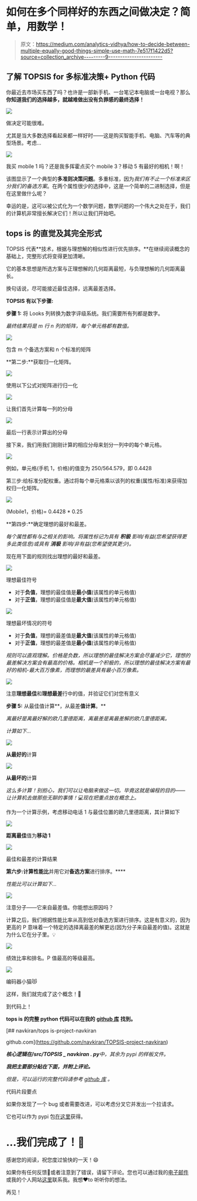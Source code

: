 # 如何在多个同样好的东西之间做决定？简单，用数学！

> 原文：<https://medium.com/analytics-vidhya/how-to-decide-between-multiple-equally-good-things-simple-use-math-7e517f1422d5?source=collection_archive---------9----------------------->

## **了解 TOPSIS for** 多标准决策+ Python 代码

你最近去市场买东西了吗？也许是一部新手机、一台笔记本电脑或一台电视？那么**你知道我们的选择越多，就越难做出没有负罪感的最终选择！**

![](img/9dad425175c37b71e2e267655e90afb5.png)

做决定可能很难。

尤其是当大多数选择看起来都一样好时——这是购买智能手机、电脑、汽车等的典型场景。考虑…

![](img/6d395459f0f9548db1fb6b778df7a677.png)

我买 mobile 1 吗？还是我多挥霍点买个 mobile 3？移动 5 有最好的相机！啊！

该图显示了一个典型的**多准则决策问题**。多重标准，因为*我们有不止一个标准来区分我们的备选方案*。在两个属性很少的选择中，这是一个简单的二进制选择，但是在这里做什么呢？

幸运的是，这可以被公式化为一个数学问题，数学问题的一个伟大之处在于，我们的计算机非常擅长解决它们！所以让我们开始吧。

## **tops is 的直觉及其完全形式**

TOPSIS 代表**技术，根据与理想解的相似性进行优先排序。**在继续阅读概念的基础上，完整形式将变得更加清晰。

它的基本思想是所选方案与正理想解的几何距离最短，与负理想解的几何距离最长。

换句话说，尽可能接近最佳选择，远离最差选择。

**TOPSIS 有以下步骤:**

**步骤 1:** 将 Looks 列转换为数字评级系统。我们需要所有列都是数字。

*最终结果将是 m 行 n 列的矩阵，每个单元格都有数值。*

![](img/9aa0d2db2888b5946beac27dcb7e2c9f.png)

包含 m 个备选方案和 n 个标准的矩阵

**第二步:**获取归一化矩阵。

![](img/75aab4b8d01b6729b6f3b3c636b7d85b.png)

使用以下公式对矩阵进行归一化

![](img/3f953ab74d40ccfa124cbcfc6ec89d36.png)

让我们首先计算每一列的分母

![](img/ca07c0b023746f7bf1b37952d9e3ba38.png)

最后一行表示计算出的分母

接下来，我们用我们刚刚计算的相应分母来划分一列中的每个单元格。

![](img/512f053d7911ede7b27b874a80c3cd63.png)

例如，单元格(手机 1，价格)的值变为 250/564.579，即 0.4428

第三步:给标准分配权重。通过将每个单元格乘以该列的权重(属性/标准)来获得加权归一化矩阵。

![](img/188e621b95721915bb2f64a7a1341c7f.png)

(Mobile1，价格)= 0.4428 * 0.25

**第四步:**确定理想的最好和最差。

*每个属性都有与之相关的影响。将属性标记为具有* ***积极*** *影响/有益(您希望获得更多此类信息)或具有* ***消极*** *影响/非有益(您希望使其更少)。*

现在用下面的规则找出理想的最好和最差。

![](img/246a0c29fcaf606338e9ac743068b5f1.png)

理想最佳符号

*   对于**负值**，理想的最佳值是**最小值**(该属性的单元格值)
*   对于**正值**，理想的最佳值是**最大值**(该属性的单元格值)

![](img/5514ef8d7a4265a7d6de5add79b7e361.png)

理想最坏情况的符号

*   对于**负值**，理想的最差值是**最大值**(该属性的单元格值)
*   对于**正值**，理想的最差值是**最小值**(该属性的单元格值)

*规则可以直观理解。价格是负数，所以理想的最佳解决方案会尽量减少它，理想的最差解决方案会有最高的价格。相机是一个积极的，所以理想的最佳解决方案有最好的相机-最大百万像素，而理想的最差具有最小百万像素。*

![](img/d5317a2a36c89f4827a4fa8fbf0c1f99.png)

注意**理想最佳**和**理想最差**行中的值，并验证它们对您有意义

**步骤 5:** 从最佳值计算**，从最差**值计算**。**

*离最好是离最好解的欧几里德距离，离最差是离最差解的欧几里德距离。*

*计算如下…*

![](img/5752a4b94fe0a8c7f3059d5ce9a56ef7.png)

**从最好的**计算

![](img/c9cd1fb6a5ec9660b5d25168d24a9a24.png)

**从最坏的**计算

*这么多计算！别担心，我们可以让电脑来做这一切。毕竟这就是编程的目的——让计算机去做那些无聊的事情！💻现在把重点放在概念上。*

作为一个计算示例，考虑移动电话 1 与最佳位置的欧几里德距离，其计算如下

![](img/aaf063c70a3fe862f0fedc62d209053c.png)

**距离最佳**值为**移动 1**

![](img/09fe1f9f7508e2b7ecaeefc5280f34dd.png)

最佳和最差的计算结果

**第六步:**计算**性能比**并用它对**备选方案**进行排序。****

*性能比可以计算如下…*

![](img/8106ea939729d69362ff3a4676535019.png)

注意分子——它来自最差值。你能想出原因吗？

计算之后，我们根据性能比率从高到低对备选方案进行排序。这是有意义的，因为更高的 P 意味着一个特定的选择离最差的解更远(因为分子来自最差的值)。这就是为什么它在分子里。💡

![](img/767aab28127f7a030fb0212474dcfbc2.png)

绩效比率和排名。P 值最高的等级最高。

![](img/f7db0acebf56c3313eed12df92c147e4.png)

编码器小猫😻

这样，我们就完成了这个概念！🙌

到代码上！

**tops is 的完整 python 代码可以在我的** [**github 库**](https://github.com/navkiran/TOPSIS-project-navkiran) **找到。**

[](https://github.com/navkiran/TOPSIS-project-navkiran) [## navkiran/tops is-project-navkiran

github.com](https://github.com/navkiran/TOPSIS-project-navkiran) 

***核心逻辑在/src/TOPSIS _ navkiran . py****中，其余为 pypi 的样板文件。*

***我把主要部分贴在下面，并附上评论。***

*但是，可以运行的完整代码请参考* [*github 库*](https://github.com/navkiran/TOPSIS-project-navkiran/blob/master/src/topsis_navkiran.py) *。*

代码片段要点

如果你发现了一个 bug 或者需要改进，可以考虑分叉它并发出一个拉请求。

它也可以作为 pypi 包[在这里](https://pypi.org/project/topsis-navkiran/)获得。

# …我们完成了！🎉

感谢您的阅读，祝您度过愉快的一天！😄

如果你有任何反馈💭或者注意到了错误，请留下评论。您也可以通过我的[电子邮件](mailto:singh.navkiran1515@gmail.com)或我的个人网站[这里](https://navkiran.me/)联系我。我想❤️to 听听你的想法。

再见！